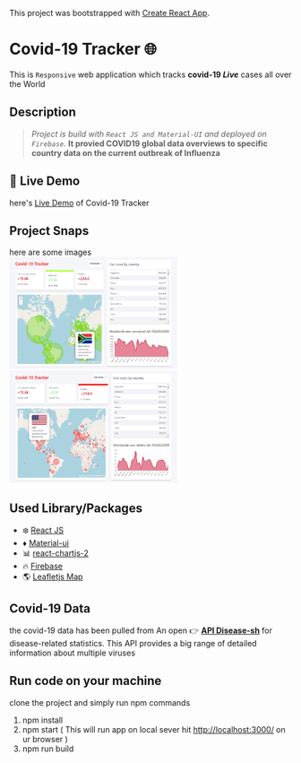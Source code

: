 This project was bootstrapped with [Create React App](https://github.com/facebook/create-react-app).
# Covid-19 Tracker :globe_with_meridians:
This is `Responsive` web application which tracks **covid-19 _Live_** cases all over the World 
## Description
>*Project is build with `React JS and Material-UI` and deployed on `Firebase`*. 
>**It provied COVID19 global data overviews to specific country data on the current outbreak of Influenza**

## :dizzy: Live Demo
here's [Live Demo](https://covid-19-tracker-30ce0.web.app/) of Covid-19 Tracker

## Project Snaps
here are some images 
<br>
<img src="images/covid-19-Recovered-cases.png" height ="200px" width ="300px"/>
<img src="images/covid-19-Deaths-cases.png" height ="200px" width ="300px"/>

## Used Library/Packages
- :snowflake: [React JS](https://reactjs.org/)
- :diamonds: [Material-ui](https://material-ui.com/)
- :bar_chart: [react-chartjs-2](https://www.npmjs.com/package/react-chartjs-2)
- :fire: [Firebase](https://firebase.google.com/)
- :earth_americas: [Leafletjs Map](https://leafletjs.com/)

## Covid-19 Data
the covid-19 data has been pulled from An open :point_right: **[API Disease-sh](https://corona.lmao.ninja/)** for disease-related statistics.
This API provides a big range of detailed information about multiple viruses
## Run code on your machine
clone the project and simply run npm commands
1. npm install
2. npm start ( This will run app on local sever hit [http://localhost:3000/](http://localhost:3000/) on ur browser )
3. npm run build
